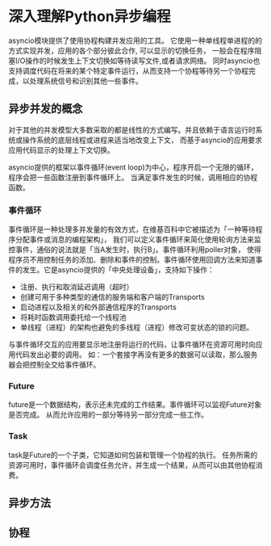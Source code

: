 # 深入理解Python异步编程
asyncio模块提供了使用协程构建并发应用的工具。
它使用一种单线程单进程的的方式实现并发，应用的各个部分彼此合作, 可以显示的切换任务，
一般会在程序阻塞I/O操作的时候发生上下文切换如等待读写文件,或者请求网络。
同时asyncio也支持调度代码在将来的某个特定事件运行，从而支持一个协程等待另一个协程完成，以处理系统信号和识别其他一些事件。

## 异步并发的概念
对于其他的并发模型大多数采取的都是线性的方式编写。并且依赖于语言运行时系统或操作系统的底层线程或进程来适当地改变上下文，
而基于asyncio的应用要求应用代码显示的处理上下文切换。

asyncio提供的框架以事件循环(event loop)为中心，程序开启一个无限的循环，程序会把一些函数注册到事件循环上。
当满足事件发生的时候，调用相应的协程函数。

### 事件循环
事件循环是一种处理多并发量的有效方式，在维基百科中它被描述为「一种等待程序分配事件或消息的编程架构」，
我们可以定义事件循环来简化使用轮询方法来监控事件，通俗的说法就是「当A发生时，执行B」。事件循环利用poller对象，
使得程序员不用控制任务的添加、删除和事件的控制。事件循环使用回调方法来知道事件的发生。它是asyncio提供的「中央处理设备」，支持如下操作：

+ 注册、执行和取消延迟调用（超时）
+ 创建可用于多种类型的通信的服务端和客户端的Transports
+ 启动进程以及相关的和外部通信程序的Transports
+ 将耗时函数调用委托给一个线程池
+ 单线程（进程）的架构也避免的多线程（进程）修改可变状态的锁的问题。

与事件循环交互的应用要显示地注册将运行的代码，让事件循环在资源可用时向应用代码发出必要的调用。
如：一个套接字再没有更多的数据可以读取，那么服务器会把控制全交给事件循环。

### Future
future是一个数据结构，表示还未完成的工作结果。事件循环可以监视Future对象是否完成。
从而允许应用的一部分等待另一部分完成一些工作。

### Task
task是Future的一个子类，它知道如何包装和管理一个协程的执行。
任务所需的资源可用时，事件循环会调度任务允许，并生成一个结果，从而可以由其他协程消费。

## 异步方法

## 协程